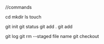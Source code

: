 //commands

cd
mkdir
ls
touch




git init
git status
git add .
git add <file name>

git log
git rm --staged file name
git checkout
